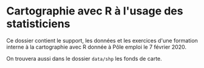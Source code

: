 # Cartographie avec R à l'usage des statisticiens
<!-- badges: start -->
<!-- badges: end -->

Ce dossier contient le support, les données et les exercices d'une formation interne à la cartographie avec R donnée à Pôle emploi le 7 février 2020.

On trouvera aussi dans le dossier `data/shp` les fonds de carte.


